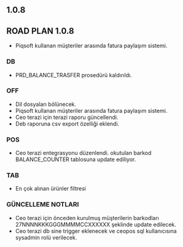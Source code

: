 ## 1.0.8
## ROAD PLAN 1.0.8
- Piqsoft kullanan müşteriler arasında fatura paylaşım sistemi.
### DB
- PRD_BALANCE_TRASFER prosedürü kaldırıldı.
### OFF
- Dil dosyaları bölünecek.
- Piqsoft kullanan müşteriler arasında fatura paylaşım sistemi.
- Ceo terazi için terazi raporu güncellendi.
- Deb raporuna csv export özelliği eklendi.
### POS
- Ceo terazi entegrasyonu düzenlendi. okutulan barkod BALANCE_COUNTER tablosuna update ediliyor.
### TAB
- En çok alınan ürünler filtresi

### GÜNCELLEME NOTLARI
- Ceo terazi için önceden kurulmuş müşterilerin barkodları 27NNNNKKKGGGMMMMCCXXXXXX şeklinde update edilecek.
- Ceo terazi db sine trigger eklenecek ve ceopos sql kullanıcısına sysadmin rolü verilecek.
